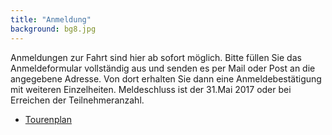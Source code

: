 ```yaml
---
title: "Anmeldung"
background: bg8.jpg
---
```

Anmeldungen zur Fahrt sind hier ab sofort möglich. Bitte füllen Sie das Anmeldeformular vollständig aus und senden es per Mail oder Post an die angegebene Adresse. Von dort erhalten Sie dann eine Anmeldebestätigung mit weiteren Einzelheiten. 
Meldeschluss ist der 31.Mai 2017 oder bei Erreichen der Teilnehmeranzahl.
- [Tourenplan](/assets/images/Tourenplan%2015%20-29%2007%20%202017.pdf)


 
 
 
 
